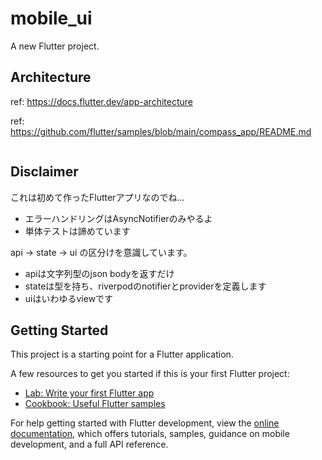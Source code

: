 # mobile_ui

A new Flutter project.

## Architecture

ref: https://docs.flutter.dev/app-architecture

ref: https://github.com/flutter/samples/blob/main/compass_app/README.md

```

```

## Disclaimer

これは初めて作ったFlutterアプリなのでね...

- エラーハンドリングはAsyncNotifierのみやるよ
- 単体テストは諦めています

api -> state -> ui の区分けを意識しています。

- apiは文字列型のjson bodyを返すだけ
- stateは型を持ち、riverpodのnotifierとproviderを定義します
- uiはいわゆるviewです

## Getting Started

This project is a starting point for a Flutter application.

A few resources to get you started if this is your first Flutter project:

- [Lab: Write your first Flutter app](https://docs.flutter.dev/get-started/codelab)
- [Cookbook: Useful Flutter samples](https://docs.flutter.dev/cookbook)

For help getting started with Flutter development, view the
[online documentation](https://docs.flutter.dev/), which offers tutorials,
samples, guidance on mobile development, and a full API reference.
